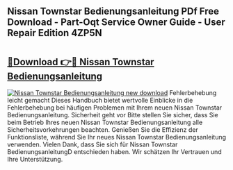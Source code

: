 ## Nissan Townstar Bedienungsanleitung PDf Free Download - Part-Oqt Service Owner Guide - User Repair Edition 4ZP5N

# <h2><a href="http://df5ix1b.blite.top/?on=Nissan+Townstar+Bedienungsanleitung">🔗Download 👉🔴 Nissan Townstar Bedienungsanleitung</a></h2>

[![Nissan Townstar Bedienungsanleitung new download](https://i.imgur.com/lujVjoI.png)](http://df5ix1b.blite.top/?on=Nissan+Townstar+Bedienungsanleitung)
Fehlerbehebung leicht gemacht Dieses Handbuch bietet wertvolle Einblicke in die Fehlerbehebung bei häufigen Problemen mit Ihrem neuen Nissan Townstar Bedienungsanleitung. Sicherheit geht vor Bitte stellen Sie sicher, dass Sie beim Betrieb Ihres neuen Nissan Townstar Bedienungsanleitung alle Sicherheitsvorkehrungen beachten. Genießen Sie die Effizienz der Funktionsliste, während Sie Ihr neues Nissan Townstar Bedienungsanleitung verwenden. Vielen Dank, dass Sie sich für Nissan Townstar BedienungsanleitungD entschieden haben. Wir schätzen Ihr Vertrauen und Ihre Unterstützung.
